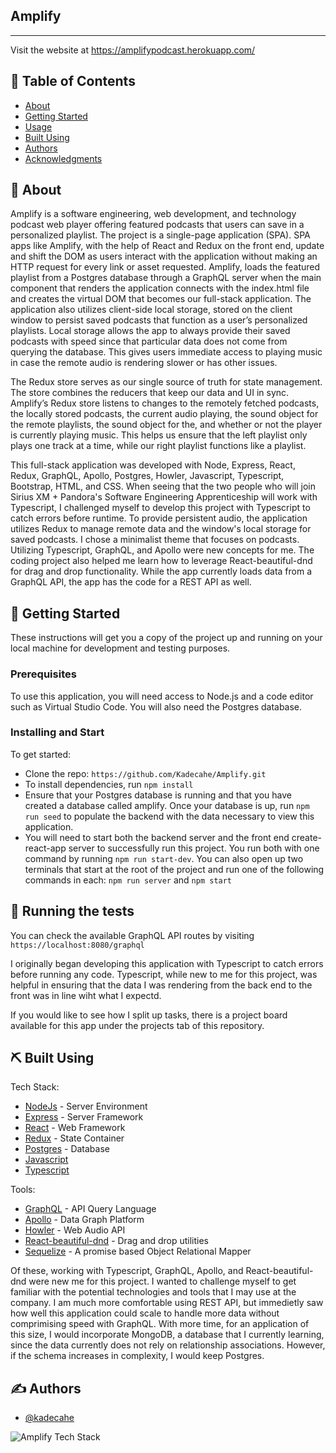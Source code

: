 
## Amplify
---
Visit the website at https://amplifypodcast.herokuapp.com/

## 📝 Table of Contents
- [About](#about)
- [Getting Started](#getting_started)
- [Usage](#usage)
- [Built Using](#built_using)
- [Authors](#authors)
- [Acknowledgments](#acknowledgement)

## 🧐 About <a name = "about"></a>

Amplify is a software engineering, web development, and technology podcast web player offering featured podcasts that users can save in a personalized playlist. The project is a single-page application (SPA). SPA apps like Amplify, with the help of React and Redux on the front end, update and shift the DOM as users interact with the application without making an HTTP request for every link or asset requested. Amplify, loads the featured playlist from a Postgres database through a GraphQL server when the main component that renders the application connects with the index.html file and creates the virtual DOM that becomes our full-stack application. The application also utilizes client-side local storage, stored on the client window to persist saved podcasts that function as a user’s personalized playlists. Local storage allows the app to always provide their saved podcasts with speed since that particular data does not come from querying the database. This gives users immediate access to playing music in case the remote audio is rendering slower or has other issues.

The Redux store serves as our single source of truth for state management. The store combines the reducers that keep our data and UI in sync. Amplify’s Redux store listens to changes to the remotely fetched podcasts, the locally stored podcasts, the current audio playing, the sound object for the remote playlists, the sound object for the, and whether or not the player is currently playing music. This helps us ensure that the left playlist only plays one track at a time, while our right playlist functions like a playlist.


This full-stack application was developed with Node, Express, React, Redux, GraphQL, Apollo, Postgres, Howler, Javascript, Typescript, Bootstrap, HTML, and CSS. When seeing that the two people who will join Sirius XM + Pandora's Software Engineering Apprenticeship will work with Typescript, I challenged myself to develop this project with Typescript to catch errors before runtime. To provide persistent audio, the application utilizes Redux to manage remote data and the window's local storage for saved podcasts. I chose a minimalist theme that focuses on podcasts. Utilizing Typescript, GraphQL, and Apollo were new concepts for me. The coding project also helped me learn how to leverage React-beautiful-dnd for drag and drop functionality. While the app currently loads data from a GraphQL API, the app has the code for a REST API as well.


## 🏁 Getting Started <a name = "getting_started"></a>
These instructions will get you a copy of the project up and running on your local machine for development and testing purposes.

### Prerequisites
To use this application, you will need access to Node.js and a code editor such as Virtual Studio Code. You will also need the Postgres database.


### Installing and Start
To get started:
* Clone the repo: `https://github.com/Kadecahe/Amplify.git`
* To install dependencies, run `npm install`
* Ensure that your Postgres database is running and that you have created a database called amplify. Once your database is up, run `npm run seed` to populate the backend with the data necessary to view this application.
* You will need to start both the backend server and the front end create-react-app server to successfully run this project. You run both with one command by running `npm run start-dev`. You can also open up two terminals that start at the root of the project and run one of the following commands in each: `npm run server` and `npm start`

## 🔧 Running the tests <a name = "tests"></a>
You can check the available GraphQL API routes by visiting `https://localhost:8080/graphql`

I originally began developing this application with Typescript to catch errors before running any code. Typescript, while new to me for this project, was helpful in ensuring that the data I was rendering from the back end to the front was in line wiht what I expectd.

If you would like to see how I split up tasks, there is a project board available for this app under the projects tab of this repository.

## ⛏️ Built Using <a name = "built_using"></a>
Tech Stack:
- [NodeJs](https://nodejs.org/en/) - Server Environment
- [Express](https://expressjs.com/) - Server Framework
- [React](https://reactjs.org/) - Web Framework
- [Redux](https://redux.js.org/) - State Container
- [Postgres](https://www.postgresql.org/) - Database
- [Javascript](https://www.javascript.com/)
- [Typescript](https://www.typescriptlang.org/)

Tools:
- [GraphQL](https://graphql.org//) - API Query Language
- [Apollo](https://www.apollographql.com/) - Data Graph Platform
- [Howler](https://github.com/goldfire/howler.js/) - Web Audio API
- [React-beautiful-dnd](https://github.com/atlassian/react-beautiful-dnd/) - Drag and drop utilities
- [Sequelize](https://sequelize.org/master/) - A promise based Object Relational Mapper


Of these, working with Typescript, GraphQL, Apollo, and React-beautiful-dnd were new me for this project. I wanted to challenge myself to get familiar with the potential technologies and tools that I may use at the company. I am much more comfortable using REST API, but immedietly saw how well this application could scale to handle more data without comprimising speed with GraphQL. With more time, for an application of this size, I would incorporate MongoDB, a database that I currently learning, since the data currently does not rely on relationship associations. However, if the schema increases in complexity, I would keep Postgres.

## ✍️ Authors <a name = "authors"></a>
- [@kadecahe](https://github.com/kadecahe)

![Amplify Tech Stack](https://github.com/Kadecahe/Amplify/blob/main/public/Amplify-stack.png?raw=true)
